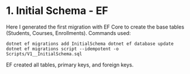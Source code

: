 # 1. Initial Schema - EF

Here I generated the first migration with EF Core to create the base tables (Students, Courses, Enrollments).
Commands used:

`
dotnet ef migrations add InitialSchema
dotnet ef database update
dotnet ef migrations script --idempotent -o Scripts/V1__InitialSchema.sql
`

EF created all tables, primary keys, and foreign keys.
